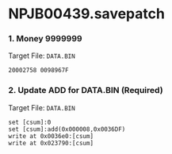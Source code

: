 # NPJB00439.savepatch

### 1. Money 9999999

Target File: `DATA.BIN`

```
20002758 0098967F
```

### 2. Update ADD for DATA.BIN (Required)

Target File: `DATA.BIN`

```
set [csum]:0
set [csum]:add(0x000008,0x0036DF)
write at 0x0036e0:[csum]
write at 0x023790:[csum]
```

